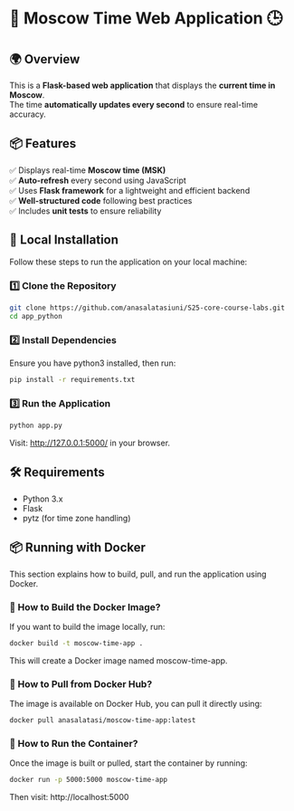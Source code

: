 # 📌 Moscow Time Web Application 🕒

## 🌍 Overview
This is a **Flask-based web application** that displays the **current time in Moscow**.  
The time **automatically updates every second** to ensure real-time accuracy.

## 📦 Features
✅ Displays real-time **Moscow time (MSK)**  
✅ **Auto-refresh** every second using JavaScript  
✅ Uses **Flask framework** for a lightweight and efficient backend  
✅ **Well-structured code** following best practices  
✅ Includes **unit tests** to ensure reliability  

## 🚀 Local Installation
Follow these steps to run the application on your local machine:

### 1️⃣ Clone the Repository
```bash
git clone https://github.com/anasalatasiuni/S25-core-course-labs.git
cd app_python
```
### 2️⃣ Install Dependencies
Ensure you have python3 installed, then run:
```bash
pip install -r requirements.txt
```
### 3️⃣ Run the Application
```bash
python app.py
```

Visit: http://127.0.0.1:5000/ in your browser.

## 🛠 Requirements
- Python 3.x
- Flask
- pytz (for time zone handling)


## 📦 Running with Docker

This section explains how to build, pull, and run the application using Docker.
### 🔨 How to Build the Docker Image?
If you want to build the image locally, run:
```bash
docker build -t moscow-time-app .
```
This will create a Docker image named moscow-time-app.
### 🔽 How to Pull from Docker Hub?
The image is available on Docker Hub, you can pull it directly using:
```bash
docker pull anasalatasi/moscow-time-app:latest
```
### 🚀 How to Run the Container?
Once the image is built or pulled, start the container by running:
```bash
docker run -p 5000:5000 moscow-time-app
```
Then visit: http://localhost:5000
